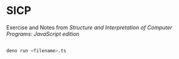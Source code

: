 # SICP

Exercise and Notes from _Structure and Interpretation of Computer Programs: JavaScript edition_

##

```zsh
deno run <filename>.ts
```
